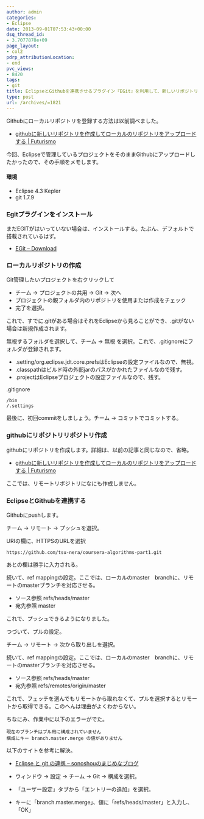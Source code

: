 ```yaml
---
author: admin
categories:
- Eclipse
date: 2013-09-01T07:53:43+00:00
dsq_thread_id:
- 3.7077878e+09
page_layout:
- col2
pdrp_attributionLocation:
- end
pvc_views:
- 8420
tags:
- git
title: EclipseとGithubを連携させるプラグイン『EGit』を利用して、新しいリボジトリを作成する手順メモ
type: post
url: /archives/=1821
---
```


<!--:ja-->

Githubにローカルリポジトリを登録する方法は以前調べました。

  * [githubに新しいリポジトリを作成してローカルのリポジトリをアップロードする | Futurismo][1]

今回、Eclipseで管理しているプロジェクトをそのままGithubにアップロードしたかったので、その手順をメモします。

#### 環境

  * Eclipse 4.3 Kepler
  * git 1.7.9

### Egitプラグインをインストール

まだEGITがはいっていない場合は、インストールする。たぶん、デフォルトで搭載されているはず。

  * [EGit &#8211; Download][2]

### ローカルリポジトリの作成

Git管理したいプロジェクトを右クリックして

  * チーム -> プロジェクトの共用 -> Git -> 次へ
  * プロジェクトの親フォルダ内のリポジトリを使用または作成をチェック
  * 完了を選択。

これで、すでに.gitがある場合はそれをEclipseから見ることができ、.gitがない場合は新規作成されます。

無視するフォルダを選択して、チーム -> 無視 を選択。これで、.gitignoreにフォルダが登録されます。

  * .setting/org.eclipse.jdt.core.prefsはEclipseの設定ファイルなので、無視。
  * .classpathはビルド時の外部jarのパスがかかれたファイルなので残す。
  * .projectはEclipseプロジェクトの設定ファイルなので、残す。

.gitignore

    /bin
    /.settings
    

最後に、初回commitをしましょう。チーム -> コミットでコミットする。

### githubにリポジトリリポジトリ作成

githubにリポジトリを作成します。詳細は、以前の記事と同じなので、省略。

  * [githubに新しいリポジトリを作成してローカルのリポジトリをアップロードする | Futurismo][1]

ここでは、リモートリポジトリになにも作成しません。

### EclipseとGithubを連携する

Githubにpushします。

チーム -> リモート -> プッシュを選択。

URIの欄に、HTTPSのURLを選択

    https://github.com/tsu-nera/coursera-algorithms-part1.git
    

あとの欄は勝手に入力される。

続いて、ref mappingの設定。ここでは、ローカルのmaster　branchに、リモートのmasterブランチを対応させる。

  * ソース参照 refs/heads/master
  * 宛先参照 master

これで、プッシュできるようになりました。

つづいて、プルの設定。

チーム -> リモート -> 次から取り出しを選択。

続いて、ref mappingの設定。ここでは、ローカルのmaster　branchに、リモートのmasterブランチを対応させる。

  * ソース参照 refs/heads/master
  * 宛先参照 refs/remotes/origin/master

これで、フェッチを選んでもリモートから取れなくて、プルを選択するとリモートから取得できる。このへんは理由がよくわからない。

ちなにみ、作業中に以下のエラーがでた。

    現在のブランチはプル用に構成されていません
    構成にキー branch.master.merge の値がありません
    

以下のサイトを参考に解決。

  * <a href="https://sonoshou.hatenablog.jp/entry/20121111/1352655599" target="_blank">Eclipse と git の連携 &#8211; sonoshouのまじめなブログ</a>

  * ウィンドウ -> 設定 -> チーム -> Git -> 構成を選択。

  * 「ユーザー設定」タブから「エントリーの追加」を選択。
  * キーに「branch.master.merge」、値に「refs/heads/master」と入力し、「OK」

<!--:-->

 [1]: https://futurismo.biz/archives/1280
 [2]: https://www.eclipse.org/egit/download/